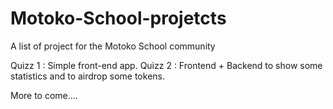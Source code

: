 # Motoko-School-projetcts
A list of project for the Motoko School community

Quizz 1 : Simple front-end app.
Quizz 2 : Frontend + Backend to show some statistics and to airdrop some tokens. 

More to come.... 
